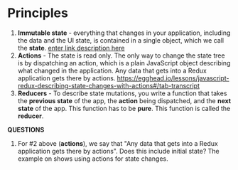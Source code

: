 # Principles

 1. **Immutable state** - everything that changes in your application, including the data and the UI state, is contained in a single object, which we call the **state**. [enter link description here](https://egghead.io/lessons/javascript-redux-the-single-immutable-state-tree#/tab-transcript)
 2. **Actions** - The state is read only. The only way to change the state tree is by dispatching an action, which is a plain JavaScript object describing what changed in the application. Any data that gets into a Redux application gets there by actions. https://egghead.io/lessons/javascript-redux-describing-state-changes-with-actions#/tab-transcript
 3. **Reducers** - To describe state mutations, you write a function that takes the **previous state** of the app, the **action** being dispatched, and the **next state** of the app. This function has to be **pure**. This function is called the **reducer**.



**QUESTIONS**

 1. For #2 above (**actions**), we say that "Any data that gets into a Redux application gets there by actions". Does this include initial state? The example on shows using actions for state changes.